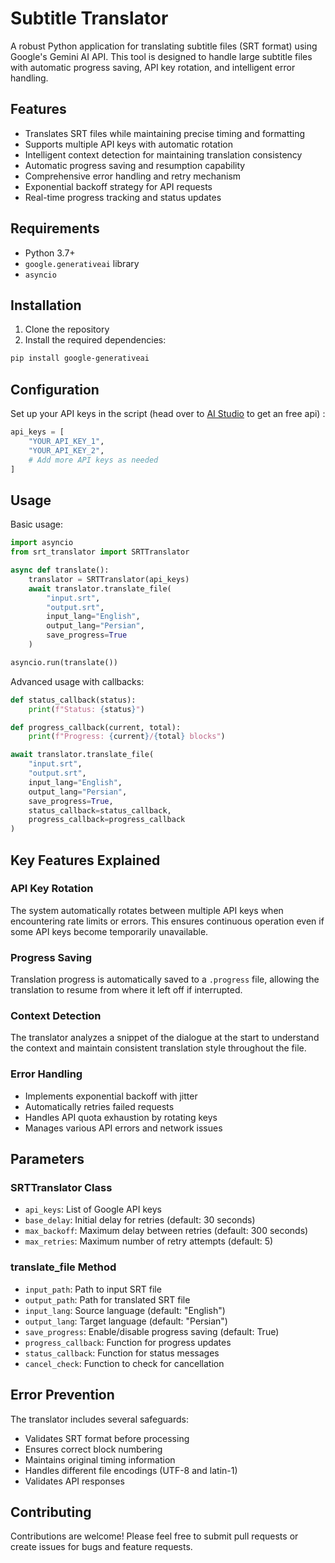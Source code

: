# Subtitle  Translator

A robust Python application for translating subtitle files (SRT format) using Google's Gemini AI API. This tool is designed to handle large subtitle files with automatic progress saving, API key rotation, and intelligent error handling.

## Features

- Translates SRT files while maintaining precise timing and formatting
- Supports multiple API keys with automatic rotation
- Intelligent context detection for maintaining translation consistency
- Automatic progress saving and resumption capability
- Comprehensive error handling and retry mechanism
- Exponential backoff strategy for API requests
- Real-time progress tracking and status updates

## Requirements

- Python 3.7+
- `google.generativeai` library
- `asyncio`

## Installation

1. Clone the repository
2. Install the required dependencies:
```bash
pip install google-generativeai
```

## Configuration

Set up your API keys in the script (head over to [AI Studio](https://aistudio.google.com/app/apikey) to get an free api) :

```python
api_keys = [
    "YOUR_API_KEY_1",
    "YOUR_API_KEY_2",
    # Add more API keys as needed
]
```

## Usage

Basic usage:

```python
import asyncio
from srt_translator import SRTTranslator

async def translate():
    translator = SRTTranslator(api_keys)
    await translator.translate_file(
        "input.srt",
        "output.srt",
        input_lang="English",
        output_lang="Persian",
        save_progress=True
    )

asyncio.run(translate())
```

Advanced usage with callbacks:

```python
def status_callback(status):
    print(f"Status: {status}")

def progress_callback(current, total):
    print(f"Progress: {current}/{total} blocks")

await translator.translate_file(
    "input.srt",
    "output.srt",
    input_lang="English",
    output_lang="Persian",
    save_progress=True,
    status_callback=status_callback,
    progress_callback=progress_callback
)
```

## Key Features Explained

### API Key Rotation
The system automatically rotates between multiple API keys when encountering rate limits or errors. This ensures continuous operation even if some API keys become temporarily unavailable.

### Progress Saving
Translation progress is automatically saved to a `.progress` file, allowing the translation to resume from where it left off if interrupted.

### Context Detection
The translator analyzes a snippet of the dialogue at the start to understand the context and maintain consistent translation style throughout the file.

### Error Handling
- Implements exponential backoff with jitter
- Automatically retries failed requests
- Handles API quota exhaustion by rotating keys
- Manages various API errors and network issues

## Parameters

### SRTTranslator Class

- `api_keys`: List of Google API keys
- `base_delay`: Initial delay for retries (default: 30 seconds)
- `max_backoff`: Maximum delay between retries (default: 300 seconds)
- `max_retries`: Maximum number of retry attempts (default: 5)

### translate_file Method

- `input_path`: Path to input SRT file
- `output_path`: Path for translated SRT file
- `input_lang`: Source language (default: "English")
- `output_lang`: Target language (default: "Persian")
- `save_progress`: Enable/disable progress saving (default: True)
- `progress_callback`: Function for progress updates
- `status_callback`: Function for status messages
- `cancel_check`: Function to check for cancellation

## Error Prevention

The translator includes several safeguards:
- Validates SRT format before processing
- Ensures correct block numbering
- Maintains original timing information
- Handles different file encodings (UTF-8 and latin-1)
- Validates API responses

## Contributing

Contributions are welcome! Please feel free to submit pull requests or create issues for bugs and feature requests.

